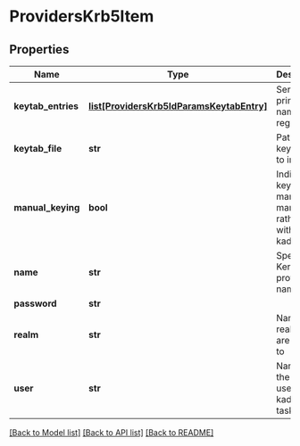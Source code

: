 # ProvidersKrb5Item

## Properties
Name | Type | Description | Notes
------------ | ------------- | ------------- | -------------
**keytab_entries** | [**list[ProvidersKrb5IdParamsKeytabEntry]**](ProvidersKrb5IdParamsKeytabEntry.md) | Service principal names to register | [optional] 
**keytab_file** | **str** | Path to a keytab file to import | [optional] 
**manual_keying** | **bool** | Indicates keys are managed manually rather than with kadmin | [optional] 
**name** | **str** | Specifies Kerberos provider name. | [optional] 
**password** | **str** |  | [optional] 
**realm** | **str** | Name of realm we are joined to | 
**user** | **str** | Name of the user to use for kadmin tasks | [optional] 

[[Back to Model list]](../README.md#documentation-for-models) [[Back to API list]](../README.md#documentation-for-api-endpoints) [[Back to README]](../README.md)


